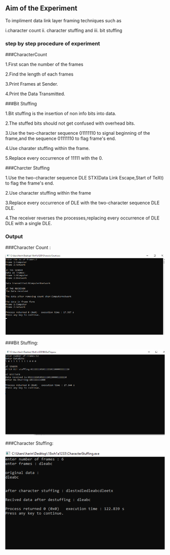 

## Aim of the Experiment
To impliment data link layer framing techniques such as

i.character count ii. character stuffing and iii. bit stuffing

### step by step procedure of experiment

###CharacterCount

1.First scan the number of the frames

2.Find the length of each frames

3.Print Frames at Sender.

4.Print the Data Transmitted.


###Bit Stuffing

1.Bit stuffing is the insertion of non info bits into data.

2.The stuffed bits should not get confused with overhead bits.

3.Use the two-character sequence 01111110 to signal beginning of the frame,and the sequence 01111110 to flag frame's end.

4.Use charater stuffing within the frame.

5.Replace every occurrence of 11111 with the 0.


###Charcter Stuffing

1.Use the two-character sequence DLE STX(Data Link Escape,Start of TeXt) to flag the frame's end.

2.Use character stuffing within the frame 

3.Replace every occurrence of DLE with the two-character sequence DLE DLE.

4.The receiver reverses the processes,replacing every occurrence of DLE DLE with a single DLE.



### Output

###Character Count :

![output](EXP1.png)

###Bit Stuffing:

![output](Bitstuff.png)

###Character Stuffing:

![output](Characstuff.png)


